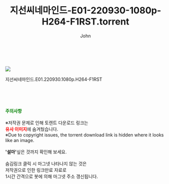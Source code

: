 ﻿---
layout: post
title:  "    지선씨네마인드-E01-220930-1080p-H264-F1RST.torrent"
author: John
categories: [ TV ]
tags: [  ]
image: https://torrentrj56.com/uploadfile/full/562357f3c0b982563e84253f215abce37db8c288.jpg 
description: "    지선씨네마인드-E01-220930-1080p-H264-F1RST torrent 정보 공유"
toc: true
toc_sticky: true
---

<br>
<p><img src="https://torrentrj56.com/uploadfile/full/562357f3c0b982563e84253f215abce37db8c288.jpg"/></p>
 지선씨네마인드.E01.220930.1080p.H264-F1RST  
    
<br><br><br>
<p data-ke-size="size16"><b><span style="color: green;">주의사항</span></b><br /><br />※저작권 문제로 인해 토렌트 다운로드 링크는<br /><b><span style="color: red;">유사 이미지</span></b>에 숨겨뒀습니다.<br />※Due to copyright issues, the torrent download link is hidden where it looks like an image.<br /><br /><b>'설마'</b>싶은 것까지 확인해 보세요.<br /><br />숨김링크 클릭 시 마그넷 나타나지 않는 것은<br />저작권으로 인한 링크만료 자료로<br />1시간 간격으로 봇에 의해 마그넷 주소 갱신됩니다.</p>
